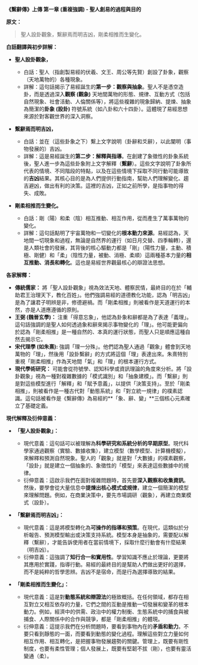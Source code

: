 **《繫辭傳》上傳 第一章 (重複強調) - 聖人創易的過程與目的**

**原文：**

> 聖人設卦觀象，繫辭焉而明吉凶，剛柔相推而生變化。

**白話翻譯與初步詳解：**

*   **聖人設卦觀象，**
    *   白話：聖人（指創製易經的伏羲、文王、周公等先賢）創設了卦象，觀察（天地萬物的）各種現象。
    *   詳解：這句話揭示了易經誕生的**第一步：觀察與抽象**。聖人不是憑空造卦，而是透過深入**觀察 (觀象)** 天地間萬物的形態、規律、互動方式（包括自然現象、社會活動、人倫關係等），將這些複雜的現象歸納、提煉、抽象為簡潔的**卦象 (設卦)** 符號系統（如八卦和六十四卦）。這體現了易經思想來源於對客觀世界的深入洞察。

*   **繫辭焉而明吉凶，**
    *   白話：並在（這些卦象之下）繫上文字說明（卦辭和爻辭），以此闡明（事物發展的）吉凶。
    *   詳解：這是易經誕生的**第二步：解釋與指導**。在創建了象徵性的卦象系統後，聖人進一步為這些卦象附上文字解釋（**繫辭**）。這些文字說明了卦象所代表的情境、不同階段的特點，以及在這些情境下採取不同行動可能導致的**吉凶**結果。其核心目的是為人們提供行動指南，幫助人們理解變化、趨吉避凶，做出有利的決策。這裡的吉凶，正如之前所學，是指事物的得失、成敗。

*   **剛柔相推而生變化。**
    *   白話：剛（陽）和柔（陰）相互推動、相互作用，從而產生了萬事萬物的變化。
    *   詳解：這句話點明了宇宙萬物和一切變化的**根本動力來源**。易經認為，天地間一切現象和過程，無論是自然界的運行（如日月交替、四季輪轉），還是人類社會的發展，其背後的核心驅動力都是「剛」（陽性力量，主動、積極、剛健）和「柔」（陰性力量，被動、消極、柔順）這兩種基本力量的**相互推動、消長和轉化**。這也是易經世界觀最核心的辯證法思想。

**各家解釋：**

*   **傳統儒家：** 將「聖人設卦觀象」視為效法天地、體察民情，最終目的在於「輔助君王治理天下，教化百姓」。他們強調易經的道德教化功能，認為「明吉凶」是為了讓君子明辨是非，修德避禍。而「剛柔相推」則被看作是天道運行的本然，亦是人道應遵循的原則。
*   **王弼 (魏晉玄學)：** 注重「得意忘象」，他認為卦象和辭都是為了表達「義理」。這句話強調的是聖人如何透過象和辭來揭示事物變化的「理」。他可能更偏向於認為「剛柔相推」是一種自然的、本真的運行狀態，而聖人只是順應這種自然去揭示它。
*   **宋代理學 (如朱熹):** 強調「理一分殊」。他們認為聖人通過「觀象」體會到天地萬物的「理」，然後用「設卦繫辭」的方式將這個「理」表達出來。朱熹特別重視「剛柔相推」作為天地間「氣」和「理」的根本運行方式。
*   **現代學術研究：** 可能會從符號學、認知科學或資訊理論的角度來分析。將「設卦觀象」視為一種對複雜數據的「模式識別」和「抽象建模」。而「繫辭」則是對這些模型進行「解釋」和「賦予意義」，以提供「決策支持」。至於「剛柔相推」，則被看作是一種古代對「動態系統」和「對立統一規律」的樸素認識。這句話被看作是《繫辭傳》為易經的**「象、辭、變」**三個核心元素確立了基礎定義。

**現代解釋及衍伸意義：**

*   **「聖人設卦觀象」：**
    *   現代意義：這句話可以被理解為**科學研究和系統分析的早期原型**。現代科學家通過觀察（實驗、數據收集），建立模型（數學模型、計算機模擬），來解釋和預測自然現象。聖人的「觀象」就是對「大數據」的樸素觀察，「設卦」就是建立一個抽象的、象徵性的「模型」來表達這些數據中的規律。
    *   衍伸意義：這啟示我們在面對複雜問題時，首先要**深入觀察和收集資訊**。然後，要學會從大量信息中**提煉出核心模式或規律**，建立一個簡潔的模型來理解問題。例如，在商業決策中，要先市場調研（觀象），再建立商業模式（設卦）。

*   **「繫辭焉而明吉凶」：**
    *   現代意義：這是將模型轉化為**可操作的指導和預策**。在現代，這類似於分析報告、預測模型輸出或決策支持系統。模型本身是抽象的，需要配以解釋（繫辭），才能告訴使用者在當前情境下，採取什麼行動會有什麼結果（明吉凶）。
    *   衍伸意義：這強調了**知行合一和實用性**。學習知識不應止於理論，更要將其應用於實踐，指導行動。易經的最終目的是幫助人們做出更好的選擇，而不是純粹的哲學思辨。吉凶不是宿命，而是行為選擇導致的結果。

*   **「剛柔相推而生變化」：**
    *   現代意義：這是對**動態系統和辯證法**的極致概括。在任何領域，都存在相互對立又相互依存的力量，它們之間的互動是推動一切發展和變革的根本動力。例如，經濟中的供需、政治中的權力制衡、生態系統中的捕食與被捕食、人際關係中的合作與競爭，都是「剛柔相推」的體現。
    *   衍伸意義：這提示我們在分析問題時，要看到事物內在的**矛盾和動力**。不要只看到靜態的一面，而要看到動態的變化過程。理解這些對立力量如何相互作用、相互轉化，是把握事物發展趨勢的關鍵。管理上，既要有剛性制度，也要有柔性管理；個人發展上，既要有堅韌不拔（剛），也要有靈活變通（柔）。